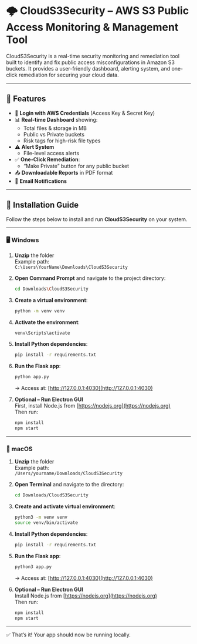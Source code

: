 # 🌩️ CloudS3Security – AWS S3 Public Access Monitoring & Management Tool

CloudS3Security is a real-time security monitoring and remediation tool built to identify and fix public access misconfigurations in Amazon S3 buckets. It provides a user-friendly dashboard, alerting system, and one-click remediation for securing your cloud data.

---

## 🚀 Features

- 🔐 **Login with AWS Credentials** (Access Key & Secret Key)
- 📊 **Real-time Dashboard** showing:
  - Total files & storage in MB
  - Public vs Private buckets
  - Risk tags for high-risk file types
- ⚠️ **Alert System**
  - File-level access alerts
- ✅ **One-Click Remediation**:
  - “Make Private” button for any public bucket
- 📤 **Downloadable Reports** in PDF format
- 📧 **Email Notifications**
  
---

## 🔧 Installation Guide

Follow the steps below to install and run **CloudS3Security** on your system.

---

### 🖥️ Windows

1. **Unzip** the folder  
   Example path:  
   `C:\Users\YourName\Downloads\CloudS3Security`

2. **Open Command Prompt** and navigate to the project directory:
   ```bash
   cd Downloads\CloudS3Security
   ```

3. **Create a virtual environment**:
   ```bash
   python -m venv venv
   ```

4. **Activate the environment**:
   ```bash
   venv\Scripts\activate
   ```

5. **Install Python dependencies**:
   ```bash
   pip install -r requirements.txt
   ```

6. **Run the Flask app**:
   ```bash
   python app.py
   ```
   → Access at: [http://127.0.0.1:4030](http://127.0.0.1:4030)

7. **Optional – Run Electron GUI**  
   First, install Node.js from [https://nodejs.org](https://nodejs.org)  
   Then run:
   ```bash
   npm install
   npm start
   ```

---

### 🍏 macOS

1. **Unzip** the folder  
   Example path:  
   `/Users/yourname/Downloads/CloudS3Security`

2. **Open Terminal** and navigate to the directory:
   ```bash
   cd Downloads/CloudS3Security
   ```

3. **Create and activate virtual environment**:
   ```bash
   python3 -m venv venv
   source venv/bin/activate
   ```

4. **Install Python dependencies**:
   ```bash
   pip install -r requirements.txt
   ```

5. **Run the Flask app**:
   ```bash
   python3 app.py
   ```
   → Access at: [http://127.0.0.1:4030](http://127.0.0.1:4030)

6. **Optional – Run Electron GUI**  
   Install Node.js from [https://nodejs.org](https://nodejs.org)  
   Then run:
   ```bash
   npm install
   npm start
   ```

---

✅ That’s it! Your app should now be running locally.
